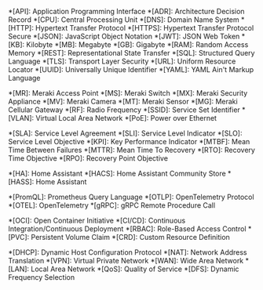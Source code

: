 *[API]: Application Programming Interface
*[ADR]: Architecture Decision Record
*[CPU]: Central Processing Unit
*[DNS]: Domain Name System
*[HTTP]: Hypertext Transfer Protocol
*[HTTPS]: Hypertext Transfer Protocol Secure
*[JSON]: JavaScript Object Notation
*[JWT]: JSON Web Token
*[KB]: Kilobyte
*[MB]: Megabyte
*[GB]: Gigabyte
*[RAM]: Random Access Memory
*[REST]: Representational State Transfer
*[SQL]: Structured Query Language
*[TLS]: Transport Layer Security
*[URL]: Uniform Resource Locator
*[UUID]: Universally Unique Identifier
*[YAML]: YAML Ain't Markup Language

<!-- Meraki-specific terms -->
*[MR]: Meraki Access Point
*[MS]: Meraki Switch
*[MX]: Meraki Security Appliance
*[MV]: Meraki Camera
*[MT]: Meraki Sensor
*[MG]: Meraki Cellular Gateway
*[RF]: Radio Frequency
*[SSID]: Service Set Identifier
*[VLAN]: Virtual Local Area Network
*[PoE]: Power over Ethernet

<!-- Monitoring and observability terms -->
*[SLA]: Service Level Agreement
*[SLI]: Service Level Indicator
*[SLO]: Service Level Objective
*[KPI]: Key Performance Indicator
*[MTBF]: Mean Time Between Failures
*[MTTR]: Mean Time To Recovery
*[RTO]: Recovery Time Objective
*[RPO]: Recovery Point Objective

<!-- Home Assistant terms -->
*[HA]: Home Assistant
*[HACS]: Home Assistant Community Store
*[HASS]: Home Assistant

<!-- Prometheus and monitoring terms -->
*[PromQL]: Prometheus Query Language
*[OTLP]: OpenTelemetry Protocol
*[OTEL]: OpenTelemetry
*[gRPC]: gRPC Remote Procedure Call

<!-- Container and orchestration terms -->
*[OCI]: Open Container Initiative
*[CI/CD]: Continuous Integration/Continuous Deployment
*[RBAC]: Role-Based Access Control
*[PVC]: Persistent Volume Claim
*[CRD]: Custom Resource Definition

<!-- Network and infrastructure terms -->
*[DHCP]: Dynamic Host Configuration Protocol
*[NAT]: Network Address Translation
*[VPN]: Virtual Private Network
*[WAN]: Wide Area Network
*[LAN]: Local Area Network
*[QoS]: Quality of Service
*[DFS]: Dynamic Frequency Selection
